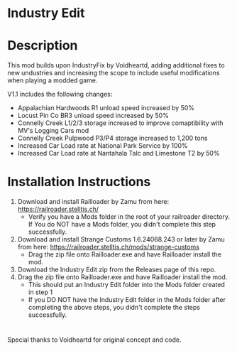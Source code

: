 # Industry Edit

# Description
This mod builds upon IndustryFix by Voidheartd, adding additional fixes to new undustries and increasing the scope to include useful modifications when playing a modded game.

V1.1 includes the following changes:
- Appalachian Hardwoods R1 unload speed increased by 50%
- Locust Pin Co BR3 unload speed increased by 50%
- Connelly Creek L1/2/3 storage increased to improve comaptibility with MV's Logging Cars mod
- Connelly Creek Pulpwood P3/P4 storage increased to 1,200 tons
- Increased Car Load rate at National Park Service by 100%
- Increased Car Load rate at Nantahala Talc and Limestone T2 by 50%

# Installation Instructions
1. Download and install Railloader by Zamu from here: https://railroader.stelltis.ch/
    * Verify you have a Mods folder in the root of your railroader directory. If You do NOT have a Mods folder, you didn't complete this step successfully.
2. Download and install Strange Customs 1.6.24068.243 or later by Zamu from here: https://railroader.stelltis.ch/mods/strange-customs
   * Drag the zip file onto Railloader.exe and have Railloader install the mod.
3. Download the Industry Edit zip from the Releases page of this repo.
4. Drag the zip file onto Railloader.exe and have Railloader install the mod.
   * This should put an Industry Edit folder into the Mods folder created in step 1
   * If you DO NOT have the Industry Edit folder in the Mods folder after completing the above steps, you didn't complete the steps successfully.
#
Special thanks to Voidheartd for original concept and code.
